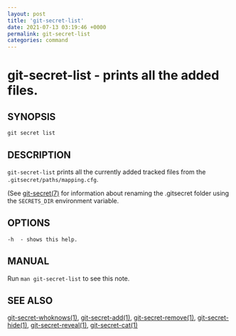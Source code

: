 ```yaml
---
layout: post
title: 'git-secret-list'
date: 2021-07-13 03:19:46 +0000
permalink: git-secret-list
categories: command
---
```

git-secret-list - prints all the added files.
=============================================

## SYNOPSIS

    git secret list


## DESCRIPTION
`git-secret-list` prints all the currently added tracked files from the `.gitsecret/paths/mapping.cfg`.

(See [git-secret(7)](https://git-secret.io/git-secret) for information about renaming the .gitsecret
folder using the `SECRETS_DIR` environment variable.


## OPTIONS

    -h  - shows this help.


## MANUAL

Run `man git-secret-list` to see this note.


## SEE ALSO

[git-secret-whoknows(1)](https://git-secret.io/git-secret-whoknows), [git-secret-add(1)](https://git-secret.io/git-secret-add),
[git-secret-remove(1)](https://git-secret.io/git-secret-remove), [git-secret-hide(1)](https://git-secret.io/git-secret-hide),
[git-secret-reveal(1)](https://git-secret.io/git-secret-reveal), [git-secret-cat(1)](https://git-secret.io/git-secret-cat)
